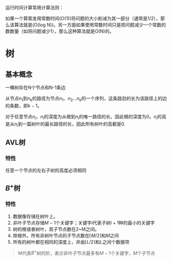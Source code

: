 运行时间计算常用计算法则：

如果一个算案发用常数时间(O(1))将问题的大小削减为其一部分（通常是1/2），那么该算法就是(O(log N))。另一方面如果使用常数时间只是把问题减少一个常数的数数量（如将问题减少1），那么这种算法就是O(N)的。

# 树

## 基本概念

一棵树存在N个节点和N-1条边

从节点$n_1$到$n_k$的路径为节点$n_1$、$n_2$...$n_k$的一个序列，这条路劲的长为该路径上的边的条数，即$k-1$。

对于任意节点$n_i$，$n_i$的深度为从根到$n_i$的唯一路径的长，因此根的深度为0。$n_i$的高是从$n_i$到一篇树叶的最长路径的长，因此所有树叶的高都是0.

## AVL树

### 特性

任意一个节点的左右子树的高度必须相同

## $B^+$树

### 特性

1. 数据像存储在树叶上。
2. 非叶子节点存储$M-1$个关键字；关键字$i$代表子树$i+1$种的最小的关键字
3. 树的根或者树叶，其子节点数在2~M之间。
4. 除根外，所有非树叶节点的子节点数在$\lceil M/2 \rceil$和$M$之间
5. 所有的树叶都在相同的深度上，并由$\lceil L/2 \rceil$和$L$之间个数据项

> M代表$B^+$树的阶，表示非叶子节点最多有$M-1$个关键字，$M$个子节点
>
> 



